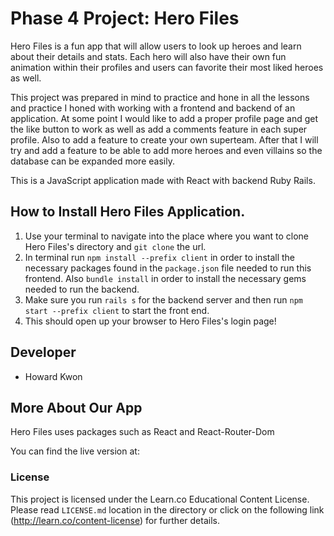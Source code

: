 # Phase 4 Project: Hero Files

Hero Files is a fun app that will allow users to look up heroes and learn about their details and stats. Each hero will also have their own fun animation within their profiles and users can favorite their most liked heroes as well. 

This project was prepared in mind to practice and hone in all the lessons and practice I honed with working with a frontend and backend of an application. At some point I would like to add a proper profile page and get the like button to work as well as add a comments feature in each super profile. Also to add a feature to create your own superteam. After that I will try and add a feature to be able to add more heroes and even villains so the database can be expanded more easily.

This is a JavaScript application made with React with backend Ruby Rails. 

## How to Install Hero Files Application.
1. Use your terminal to navigate into the place where you want to clone Hero Files's directory and `git clone` the url.
2. In terminal run `npm install --prefix client` in order to install the necessary packages found in the `package.json` file needed to run this frontend. Also `bundle install` in order to install the necessary gems needed to run the backend.
3. Make sure you run `rails s` for the backend server and then run `npm start --prefix client` to start the front end.
4. This should open up your browser to Hero Files's login page!

## Developer
* Howard Kwon

## More About Our App
Hero Files uses packages such as React and React-Router-Dom

You can find the live version at: 
### License
This project is licensed under the Learn.co Educational Content License. Please read `LICENSE.md` location in the directory or click on the following link (http://learn.co/content-license) for further details.